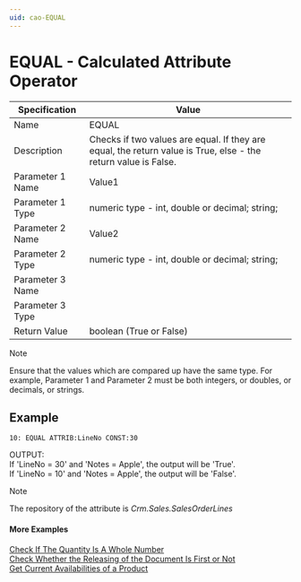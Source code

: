 ```yaml
---
uid: cao-EQUAL
---
```

# EQUAL - Calculated Attribute Operator

| Specification | Value |
| ---- | ----- |
| Name | EQUAL |
| Description | Checks if two values are equal. If they are equal, the return value is True, else - the return value is False. |
| Parameter 1 Name | Value1 |
| Parameter 1 Type | numeric type - int, double or decimal; string; |
| Parameter 2 Name | Value2 |
| Parameter 2 Type | numeric type - int, double or decimal; string; |
| Parameter 3 Name |
| Parameter 3 Type |
| Return Value | boolean (True or False) |

> [!NOTE]
> Ensure that the values which are compared up have the same type. For example, Parameter 1 and Parameter 2 must be both integers, or doubles, or decimals, or strings.

## Example

```      
10: EQUAL ATTRIB:LineNo CONST:30   
```
OUTPUT: 
<br/>If 'LineNo = 30' and 'Notes = Apple', the output will be 'True'.
<br/>If 'LineNo = 10' and 'Notes = Apple', the output will be 'False'.


> [!NOTE]
> The repository of the attribute is *Crm.Sales.SalesOrderLines*

#### More Examples
[Check If The Quantity Is A Whole Number](../examples/CheckIfTheQuantityIsAWholeNumber.md)
<br/>[Check Whether the Releasing of the Document Is First or Not](../examples/CheckWhetherTheReleasingOfTheDocumentIsFirstOrNot.md)
<br/>[Get Current Availabilities of a Product](../examples/GetCurrentAvailabilitiesOfAProduct.md)
